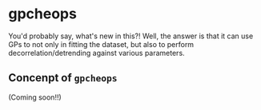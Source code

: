 # gpcheops

You'd probably say, what's new in this?! Well, the answer is that it can use GPs to not only in fitting the dataset, but also to perform decorrelation/detrending against various parameters.

## Concenpt of `gpcheops`
(Coming soon!!)
